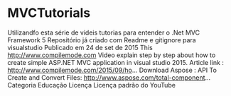# MVCTutorials
Utilizandfo esta série de videis tutorias para entender o .Net MVC Framework 5
Repositório já criado com Readme e gitignore para visualstudio
Publicado em 24 de set de 2015
This http://www.compilemode.com Video explain step by step about how to create simple ASP.NET MVC application in visual studio 2015. 
Article link : http://www.compilemode.com/2015/09/ho...
Download Aspose : API To Create and Convert Files: http://www.aspose.com/total-component...
Categoria
Educação
Licença
Licença padrão do YouTube
